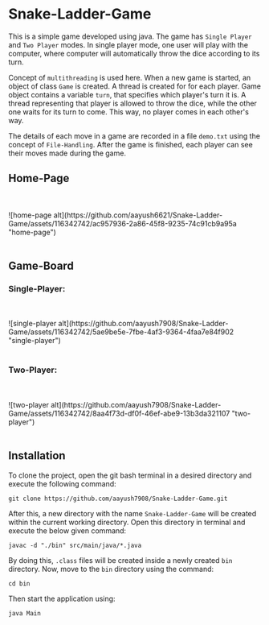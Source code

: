 # Snake-Ladder-Game
This is a simple game developed using java. The game has `Single Player` and `Two Player` modes. In single player mode, one user will play with the computer, where computer will automatically throw the dice according to its turn.

Concept of `multithreading` is used here. When a new game is started, an object of class `Game` is created. A thread is created for for each player. Game object contains a variable `turn`, that specifies which player's turn it is. A thread representing that player is allowed to throw the dice, while the other one waits for its turn to come. This way, no player comes in each other's way.

The details of each move in a game are recorded in a file `demo.txt` using the concept of `File-Handling`. After the game is finished, each player can see their moves made during the game.

## Home-Page
  <br />
  <br />
  ![home-page alt](https://github.com/aayush6621/Snake-Ladder-Game/assets/116342742/ac957936-2a86-45f8-9235-74c91cb9a95a "home-page")
  <br />
  <br />

## Game-Board
  ### Single-Player:
  <br />
  <br />
  ![single-player alt](https://github.com/aayush7908/Snake-Ladder-Game/assets/116342742/5ae9be5e-7fbe-4af3-9364-4faa7e84f902 "single-player")
  <br />
  <br />

  ### Two-Player:
  <br />
  <br />
  ![two-player alt](https://github.com/aayush7908/Snake-Ladder-Game/assets/116342742/8aa4f73d-df0f-46ef-abe9-13b3da321107 "two-player")
  <br />
  <br />

## Installation
To clone the project, open the git bash terminal in a desired directory and execute the following command:
```
git clone https://github.com/aayush7908/Snake-Ladder-Game.git
```

After this, a new directory with the name `Snake-Ladder-Game` will be created within the current working directory. Open this directory in terminal and execute the below given command:
```
javac -d "./bin" src/main/java/*.java
```

By doing this, `.class` files will be created inside a newly created `bin` directory. Now, move to the `bin` directory using the command:
```
cd bin
```

Then start the application using:
```
java Main
```
